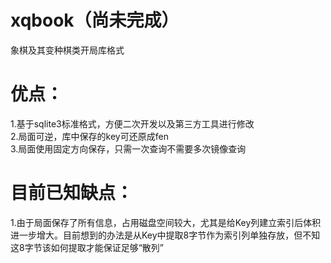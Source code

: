 # xqbook（尚未完成）
象棋及其变种棋类开局库格式

# 优点：
1.基于sqlite3标准格式，方便二次开发以及第三方工具进行修改<br />
2.局面可逆，库中保存的key可还原成fen<br />
3.局面使用固定方向保存，只需一次查询不需要多次镜像查询<br />

# 目前已知缺点：
1.由于局面保存了所有信息，占用磁盘空间较大，尤其是给Key列建立索引后体积进一步增大。目前想到的办法是从Key中提取8字节作为索引列单独存放，但不知这8字节该如何提取才能保证足够“散列”<br />